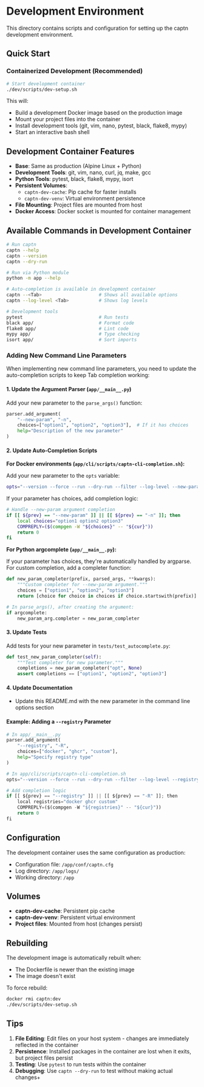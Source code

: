 # Development Environment

This directory contains scripts and configuration for setting up the captn development environment.

## Quick Start

### Containerized Development (Recommended)

```bash
# Start development container
./dev/scripts/dev-setup.sh
```

This will:
- Build a development Docker image based on the production image
- Mount your project files into the container
- Install development tools (git, vim, nano, pytest, black, flake8, mypy)
- Start an interactive bash shell

## Development Container Features

- **Base**: Same as production (Alpine Linux + Python)
- **Development Tools**: git, vim, nano, curl, jq, make, gcc
- **Python Tools**: pytest, black, flake8, mypy, isort
- **Persistent Volumes**:
  - `captn-dev-cache`: Pip cache for faster installs
  - `captn-dev-venv`: Virtual environment persistence
- **File Mounting**: Project files are mounted from host
- **Docker Access**: Docker socket is mounted for container management

## Available Commands in Development Container

```bash
# Run captn
captn --help
captn --version
captn --dry-run

# Run via Python module
python -m app --help

# Auto-completion is available in development container
captn --<Tab>                     # Shows all available options
captn --log-level <Tab>           # Shows log levels

# Development tools
pytest                            # Run tests
black app/                        # Format code
flake8 app/                       # Lint code
mypy app/                         # Type checking
isort app/                        # Sort imports
```

### Adding New Command Line Parameters

When implementing new command line parameters, you need to update the auto-completion scripts to keep Tab completion working:

#### 1. Update the Argument Parser (`app/__main__.py`)

Add your new parameter to the `parse_args()` function:

```python
parser.add_argument(
    "--new-param", "-n",
    choices=["option1", "option2", "option3"],  # If it has choices
    help="Description of the new parameter"
)
```

#### 2. Update Auto-Completion Scripts

**For Docker environments (`app/cli/scripts/captn-cli-completion.sh`):**

Add your new parameter to the `opts` variable:
```bash
opts="--version --force --run --dry-run --filter --log-level --new-param --help -v -f -r -t -l -n -h"
```

If your parameter has choices, add completion logic:
```bash
# Handle --new-param argument completion
if [[ ${prev} == "--new-param" ]] || [[ ${prev} == "-n" ]]; then
    local choices="option1 option2 option3"
    COMPREPLY=($(compgen -W "${choices}" -- "${cur}"))
    return 0
fi
```

**For Python argcomplete (`app/__main__.py`):**

If your parameter has choices, they're automatically handled by argparse. For custom completion, add a completer function:

```python
def new_param_completer(prefix, parsed_args, **kwargs):
    """Custom completer for --new-param argument."""
    choices = ["option1", "option2", "option3"]
    return [choice for choice in choices if choice.startswith(prefix)]

# In parse_args(), after creating the argument:
if argcomplete:
    new_param_arg.completer = new_param_completer
```

#### 3. Update Tests

Add tests for your new parameter in `tests/test_autocomplete.py`:

```python
def test_new_param_completer(self):
    """Test completer for new parameter."""
    completions = new_param_completer("opt", None)
    assert completions == ["option1", "option2", "option3"]
```

#### 4. Update Documentation

- Update this README.md with the new parameter in the command line options section

#### Example: Adding a `--registry` Parameter

```python
# In app/__main__.py
parser.add_argument(
    "--registry", "-R",
    choices=["docker", "ghcr", "custom"],
    help="Specify registry type"
)

# In app/cli/scripts/captn-cli-completion.sh
opts="--version --force --run --dry-run --filter --log-level --registry --help -v -f -r -t -l -R -h"

# Add completion logic
if [[ ${prev} == "--registry" ]] || [[ ${prev} == "-R" ]]; then
    local registries="docker ghcr custom"
    COMPREPLY=($(compgen -W "${registries}" -- "${cur}"))
    return 0
fi
```

## Configuration

The development container uses the same configuration as production:
- Configuration file: `/app/conf/captn.cfg`
- Log directory: `/app/logs/`
- Working directory: `/app`

## Volumes

- **captn-dev-cache**: Persistent pip cache
- **captn-dev-venv**: Persistent virtual environment
- **Project files**: Mounted from host (changes persist)

## Rebuilding

The development image is automatically rebuilt when:
- The Dockerfile is newer than the existing image
- The image doesn't exist

To force rebuild:
```bash
docker rmi captn:dev
./dev/scripts/dev-setup.sh
```

## Tips

1. **File Editing**: Edit files on your host system - changes are immediately reflected in the container
2. **Persistence**: Installed packages in the container are lost when it exits, but project files persist
3. **Testing**: Use `pytest` to run tests within the container
4. **Debugging**: Use `captn --dry-run` to test without making actual changes+
